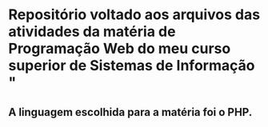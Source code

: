 # Repositório voltado aos arquivos das atividades da matéria de Programação Web do meu curso superior de Sistemas de Informação "
## A linguagem escolhida para a matéria foi o PHP. 
